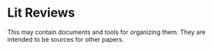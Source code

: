 # Lit Reviews

This may contain documents and tools for organizing them.
They are intended to be sources for other papers.

